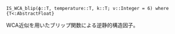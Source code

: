 ```
IS_WCA_blip(ϕ::T, temperature::T, k::T; ν::Integer = 6) where {T<:AbstractFloat}
```

WCA近似を用いたブリップ関数による逆静的構造因子。
